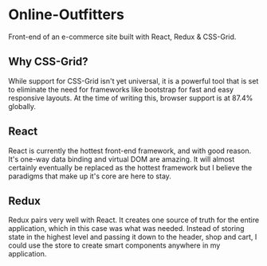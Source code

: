 # Online-Outfitters
Front-end of an e-commerce site built with React, Redux &amp; CSS-Grid.

## Why CSS-Grid?
While support for CSS-Grid isn't yet universal, it is a powerful tool that is set to eliminate the need for frameworks like bootstrap for fast and easy responsive layouts. At the time of writing this, browser support is at 87.4% globally.

## React
React is currently the hottest front-end framework, and with good reason. It's one-way data binding and virtual DOM are amazing. It will almost certainly eventually be replaced as the hottest framework but I believe the paradigms that make up it's core are here to stay.

## Redux
Redux pairs very well with React. It creates one source of truth for the entire application, which in this case was what was needed. Instead of storing state in the highest level and passing it down to the header, shop and cart, I could use the store to create smart components anywhere in my application.
